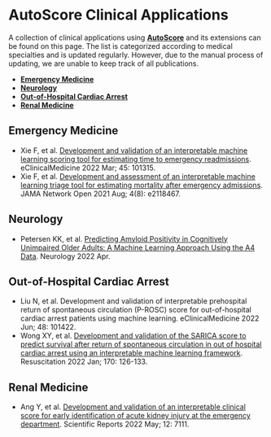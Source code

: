 # AutoScore Clinical Applications

A collection of clinical applications using [**AutoScore**](README.md) and its extensions can be found on this page. The list is categorized according to medical specialties and is updated regularly. However, due to the manual process of updating, we are unable to keep track of all publications.
   - [**Emergency Medicine**](#emergency-medicine)
   - [**Neurology**](#neurology)
   - [**Out-of-Hospital Cardiac Arrest**](#out-of-hospital-cardiac-arrest)
   - [**Renal Medicine**](#renal-medicine)

## Emergency Medicine
* Xie F, et al. [Development and validation of an interpretable machine learning scoring tool for estimating time to emergency readmissions](https://www.thelancet.com/journals/eclinm/article/PIIS2589-5370(22)00045-1/fulltext). eClinicalMedicine 2022 Mar; 45: 101315.
* Xie F, et al. [Development and assessment of an interpretable machine learning triage tool for estimating mortality after emergency admissions](https://jamanetwork.com/journals/jamanetworkopen/fullarticle/2783549). JAMA Network Open 2021 Aug; 4(8): e2118467.

## Neurology
* Petersen KK, et al. [Predicting Amyloid Positivity in Cognitively Unimpaired Older Adults: A Machine Learning Approach Using the A4 Data](https://n.neurology.org/content/early/2022/04/25/WNL.0000000000200553). Neurology 2022 Apr.

## Out-of-Hospital Cardiac Arrest
* Liu N, et al. Development and validation of interpretable prehospital return of spontaneous circulation (P-ROSC) score for out-of-hospital cardiac arrest patients using machine learning. eClinicalMedicine 2022 Jun; 48: 101422.
* Wong XY, et al. [Development and validation of the SARICA score to predict survival after return of spontaneous circulation in out of hospital cardiac arrest using an interpretable machine learning framework](https://www.sciencedirect.com/science/article/abs/pii/S0300957221004834). Resuscitation 2022 Jan; 170: 126-133.

## Renal Medicine
* Ang Y, et al. [Development and validation of an interpretable clinical score for early identification of acute kidney injury at the emergency department](https://www.nature.com/articles/s41598-022-11129-4). Scientific Reports 2022 May; 12: 7111.

